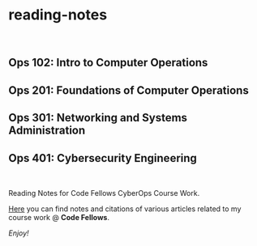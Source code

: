 # reading-notes

<br>

## Ops 102: Intro to Computer Operations
## Ops 201: Foundations of Computer Operations
## Ops 301: Networking and Systems Administration
## Ops 401: Cybersecurity Engineering

<br>

Reading Notes for Code Fellows CyberOps Course Work.

[Here](https://github.com/billkach/reading-notes/wiki) you can find notes and citations of various articles related to my course work @ **Code Fellows**.

_Enjoy!_
